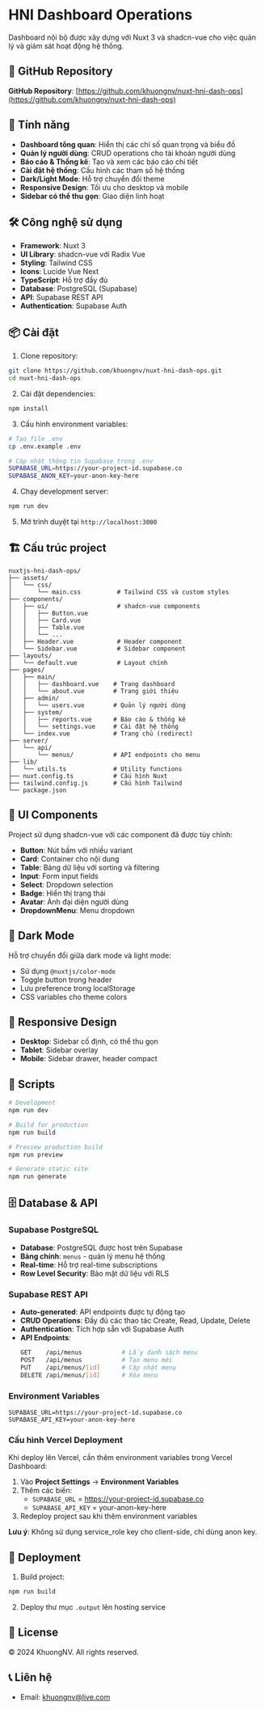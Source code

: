 # HNI Dashboard Operations

Dashboard nội bộ được xây dựng với Nuxt 3 và shadcn-vue cho việc quản lý và giám sát hoạt động hệ thống.

## 🔗 GitHub Repository

**GitHub Repository**: [https://github.com/khuongnv/nuxt-hni-dash-ops](https://github.com/khuongnv/nuxt-hni-dash-ops)

## 🚀 Tính năng

- **Dashboard tổng quan**: Hiển thị các chỉ số quan trọng và biểu đồ
- **Quản lý người dùng**: CRUD operations cho tài khoản người dùng
- **Báo cáo & Thống kê**: Tạo và xem các báo cáo chi tiết
- **Cài đặt hệ thống**: Cấu hình các tham số hệ thống
- **Dark/Light Mode**: Hỗ trợ chuyển đổi theme
- **Responsive Design**: Tối ưu cho desktop và mobile
- **Sidebar có thể thu gọn**: Giao diện linh hoạt

## 🛠️ Công nghệ sử dụng

- **Framework**: Nuxt 3
- **UI Library**: shadcn-vue với Radix Vue
- **Styling**: Tailwind CSS
- **Icons**: Lucide Vue Next
- **TypeScript**: Hỗ trợ đầy đủ
- **Database**: PostgreSQL (Supabase)
- **API**: Supabase REST API
- **Authentication**: Supabase Auth

## 📦 Cài đặt

1. Clone repository:
```bash
git clone https://github.com/khuongnv/nuxt-hni-dash-ops.git
cd nuxt-hni-dash-ops
```

2. Cài đặt dependencies:
```bash
npm install
```

3. Cấu hình environment variables:
```bash
# Tạo file .env
cp .env.example .env

# Cập nhật thông tin Supabase trong .env
SUPABASE_URL=https://your-project-id.supabase.co
SUPABASE_ANON_KEY=your-anon-key-here
```

4. Chạy development server:
```bash
npm run dev
```

5. Mở trình duyệt tại `http://localhost:3000`

## 🏗️ Cấu trúc project

```
nuxtjs-hni-dash-ops/
├── assets/
│   └── css/
│       └── main.css          # Tailwind CSS và custom styles
├── components/
│   ├── ui/                   # shadcn-vue components
│   │   ├── Button.vue
│   │   ├── Card.vue
│   │   ├── Table.vue
│   │   └── ...
│   ├── Header.vue            # Header component
│   └── Sidebar.vue           # Sidebar component
├── layouts/
│   └── default.vue           # Layout chính
├── pages/
│   ├── main/
│   │   ├── dashboard.vue    # Trang dashboard
│   │   └── about.vue        # Trang giới thiệu
│   ├── admin/
│   │   └── users.vue        # Quản lý người dùng
│   ├── system/
│   │   ├── reports.vue      # Báo cáo & thống kê
│   │   └── settings.vue     # Cài đặt hệ thống
│   └── index.vue            # Trang chủ (redirect)
├── server/
│   └── api/
│       └── menus/           # API endpoints cho menu
├── lib/
│   └── utils.ts             # Utility functions
├── nuxt.config.ts           # Cấu hình Nuxt
├── tailwind.config.js       # Cấu hình Tailwind
└── package.json
```

## 🎨 UI Components

Project sử dụng shadcn-vue với các component đã được tùy chỉnh:

- **Button**: Nút bấm với nhiều variant
- **Card**: Container cho nội dung
- **Table**: Bảng dữ liệu với sorting và filtering
- **Input**: Form input fields
- **Select**: Dropdown selection
- **Badge**: Hiển thị trạng thái
- **Avatar**: Ảnh đại diện người dùng
- **DropdownMenu**: Menu dropdown

## 🌙 Dark Mode

Hỗ trợ chuyển đổi giữa dark mode và light mode:

- Sử dụng `@nuxtjs/color-mode`
- Toggle button trong header
- Lưu preference trong localStorage
- CSS variables cho theme colors

## 📱 Responsive Design

- **Desktop**: Sidebar cố định, có thể thu gọn
- **Tablet**: Sidebar overlay
- **Mobile**: Sidebar drawer, header compact

## 🔧 Scripts

```bash
# Development
npm run dev

# Build for production
npm run build

# Preview production build
npm run preview

# Generate static site
npm run generate
```

## 🗄️ Database & API

### Supabase PostgreSQL
- **Database**: PostgreSQL được host trên Supabase
- **Bảng chính**: `menus` - quản lý menu hệ thống
- **Real-time**: Hỗ trợ real-time subscriptions
- **Row Level Security**: Bảo mật dữ liệu với RLS

### Supabase REST API
- **Auto-generated**: API endpoints được tự động tạo
- **CRUD Operations**: Đầy đủ các thao tác Create, Read, Update, Delete
- **Authentication**: Tích hợp sẵn với Supabase Auth
- **API Endpoints**:
  ```bash
  GET    /api/menus           # Lấy danh sách menu
  POST   /api/menus           # Tạo menu mới
  PUT    /api/menus/[id]      # Cập nhật menu
  DELETE /api/menus/[id]      # Xóa menu
  ```

### Environment Variables
```env
SUPABASE_URL=https://your-project-id.supabase.co
SUPABASE_API_KEY=your-anon-key-here
```

### Cấu hình Vercel Deployment
Khi deploy lên Vercel, cần thêm environment variables trong Vercel Dashboard:

1. Vào **Project Settings** → **Environment Variables**
2. Thêm các biến:
   - `SUPABASE_URL` = https://your-project-id.supabase.co
   - `SUPABASE_API_KEY` = your-anon-key-here
3. Redeploy project sau khi thêm environment variables

**Lưu ý**: Không sử dụng service_role key cho client-side, chỉ dùng anon key.

## 🚀 Deployment

1. Build project:
```bash
npm run build
```

2. Deploy thư mục `.output` lên hosting service

## 📄 License

© 2024 KhuongNV. All rights reserved.

## 📞 Liên hệ

- Email: khuongnv@live.com


